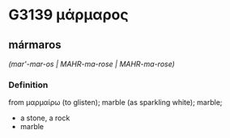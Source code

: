# G3139 μάρμαρος

## mármaros

_(mar'-mar-os | MAHR-ma-rose | MAHR-ma-rose)_

### Definition

from μαρμαίρω (to glisten); marble (as sparkling white); marble; 

- a stone, a rock
- marble
